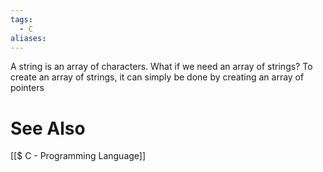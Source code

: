 ```yaml
---
tags:
  - C
aliases:
---
```

A string is an array of characters. What if we need an array of strings?
To create an array of strings, it can simply be done by creating an array of pointers

# See Also
[[$ C - Programming Language]]